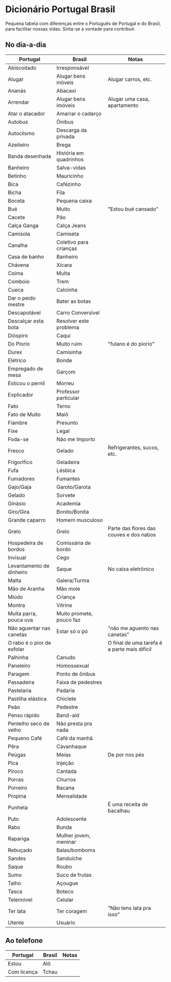 # Dicionário Portugal Brasil
Pequena tabela com diferenças entre o Português de Portugal e do Brasil, para facilitar nossas vidas. Sinta-se a vontade para contribuir.

## No dia-a-dia

| Portugal                   | Brasil                   | Notas                                        |
| -------------------------- | ------------------------ | -------------------------------------------- |
| Abiscoitado                | Irresponsável            |                                              |
| Alugar                     | Alugar bens móveis       | Alugar carros, etc.                          |
| Ananás                     | Abacaxi                  |                                              |
| Arrendar                   | Alugar bens imóveis      | Alugar uma casa, apartamento                 |
| Atar o atacador            | Amarrar o cadarço        |                                              |
| Autobus                    | Ônibus                   |                                              |
| Autoclismo                 | Descarga da privada      |                                              |
| Azeiteiro                  | Brega                    |                                              |
| Banda desenhada            | História em quadrinhos   |                                              |
| Banheiro                   | Salva-vidas              |                                              |
| Betinho                    | Mauricinho               |                                              |
| Bica                       | Cafézinho                |                                              |
| Bicha                      | Fila                     |                                              |
| Boceta                     | Pequena caixa            |                                              |
| Bué                        | Muito                    | "Estou bué cansado"                          |
| Cacete                     | Pão                      |                                              |
| Calça Ganga                | Calça Jeans              |                                              |
| Camisola                   | Camiseta                 |                                              |
| Canalha                    | Coletivo para crianças   |                                              |
| Casa de banho              | Banheiro                 |                                              |
| Chávena                    | Xícara                   |                                              |
| Coima                      | Multa                    |                                              |
| Comboio                    | Trem                     |                                              |
| Cueca                      | Calcinha                 |                                              |
| Dar o peido mestre         | Bater as botas           |                                              |
| Descapotável               | Carro Conversível        |                                              |
| Descalçar esta bota        | Resolver este problema   |                                              |
| Dióspiro                   | Caqui                    |                                              |
| Do Piorio                  | Muito ruim               | "fulano é do piorio"                         |
| Durex                      | Camisinha                |                                              |
| Elétrico                   | Bonde                    |                                              |
| Empregado de mesa          | Garçom                   |                                              |
| Esticou o pernil           | Morreu                   |                                              |
| Explicador                 | Professor particular     |                                              |
| Fato                       | Terno                    |                                              |
| Fato de Muito              | Maiô                     |                                              |
| Fiambre                    | Presunto                 |                                              |
| Fixe                       | Legal                    |                                              |
| Foda-se                    | Não me Importo           |                                              |
| Fresco                     | Gelado                   | Refrigerantes, sucos, etc.                   |
| Frigorífico                | Geladeira                |                                              |
| Fufa                       | Lésbica                  |                                              |
| Fumadores                  | Fumantes                 |                                              |
| Gajo/Gaja                  | Garoto/Garota            |                                              |
| Gelado                     | Sorvete                  |                                              |
| Ginásio                    | Academia                 |                                              |
| Giro/Gira                  | Bonito/Bonita            |                                              |
| Grande caparro             | Homem musculoso          |                                              |
| Grelo                      | Grelo                    | Parte das flores das couves e dos nabos      |
| Hospedeira de bordos       | Comissária de bordo      |                                              |
| Invisual                   | Cego                     |                                              |
| Levantamento de dinheiro   | Saque                    | No caixa eletrônico                          |
| Malta                      | Galera/Turma             |                                              |
| Mão de Aranha              | Mão mole                 |                                              |
| Miúdo                      | Criança                  |                                              |
| Montra                     | Vitrine                  |                                              |
| Muita parra, pouca uva     | Muito promete, pouco faz |                                              |
| Não aguentar nas canetas   | Estar só o pó            | "não me aguento nas canetas"                 |
| O rabo é o pior de esfolar |                          | O final de uma tarefa é a parte mais difícil |
| Palhinha                   | Canudo                   |                                              |
| Paneleiro                  | Homossexual              |                                              |
| Paragem                    | Ponto de ônibus          |                                              |
| Passadeira                 | Faixa de pedestres       |                                              |
| Pastelaria                 | Padaria                  |                                              |
| Pastilha elástica          | Chiclete                 |                                              |
| Peão                       | Pedestre                 |                                              |
| Penso rápido               | Band-aid                 |                                              |
| Pentelho seco de velho     | Não presta pra nada      |                                              |
| Pequeno Café               | Café da manhã            |                                              |
| Pêra                       | Cavanhaque               |                                              |
| Peúgas                     | Meias                    | De por nos pés                               |
| Pica                       | Injeção                  |                                              |
| Piroco                     | Cantada                  |                                              |
| Porras                     | Churros                  |                                              |
| Porreiro                   | Bacana                   |                                              |
| Propina                    | Mensalidade              |                                              |
| Punheta                    |                          | É uma receita de bacalhau                    |
| Puto                       | Adolescente              |                                              |
| Rabo                       | Bunda                    |                                              |
| Rapariga                   | Mulher jovem, meninar    |                                              |
| Rebuçado                   | Balas/bomboms            |                                              |
| Sandes                     | Sanduíche                |                                              |
| Saque                      | Roubo                    |                                              |
| Sumo                       | Suco de frutas           |                                              |
| Talho                      | Açougue                  |                                              |
| Tasca                      | Boteco                   |                                              |
| Telemóvel                  | Celular                  |                                              |
| Ter lata                   | Ter coragem              | "Não tens lata pra isso"                     |
| Utente                     | Usuário                  |                                              |


## Ao telefone
| Portugal    | Brasil | Notas |
| ----------- | ------ | ----- |
| Estou       | Alô    |       |
| Com licença | Tchau  |       |
